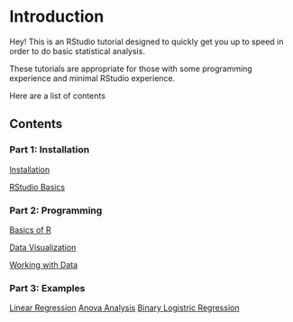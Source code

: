 # Introduction

Hey! This is an RStudio tutorial designed to quickly get you up to speed
in order to do basic statistical analysis.

These tutorials are appropriate for those with some programming
experience and minimal RStudio experience.

Here are a list of contents

## Contents

### Part 1: Installation

[Installation](\Part%201%20Installation\Installation.md)

[RStudio Basics](\Part%202%20Installation\RStudio%20Basics.md)

### Part 2: Programming

[Basics of R](\Part%202%20Programming\Basics-of-R.md)

[Data Visualization](\Part%202%20Programming\Data%20Visualization.md)

[Working with Data](\Part%202%20Programming\Working%20with%20Data.md)

### Part 3: Examples

[Linear Regression](\Examples\Regression\Housing-Regression.md) [Anova
Analysis](\Examples\Anova%20Analysis\ANOVA.md) [Binary Logistric
Regression](\Examples\Generalized%20Linear%20Models\Binary-Logistic-Regression.md)
